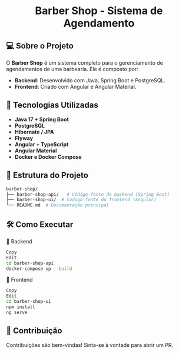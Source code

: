 <!--START_SECTION:header-->
<div align="center">
  <p align="center">
    <h1>Barber Shop - Sistema de Agendamento</h1>
  </p>
</div>
<!--END_SECTION:header-->

## 💻 Sobre o Projeto

O **Barber Shop** é um sistema completo para o gerenciamento de agendamentos de uma barbearia. Ele é composto por:

- **Backend**: Desenvolvido com Java, Spring Boot e PostgreSQL.
- **Frontend**: Criado com Angular e Angular Material.

## 🚀 Tecnologias Utilizadas

- **Java 17 + Spring Boot**
- **PostgreSQL**
- **Hibernate / JPA**
- **Flyway**
- **Angular + TypeScript**
- **Angular Material**
- **Docker e Docker Compose**

## 📂 Estrutura do Projeto

```bash
barber-shop/
├── barber-shop-api/   # Código-fonte do backend (Spring Boot)
├── barber-shop-ui/  # Código-fonte do frontend (Angular)
└── README.md  # Documentação principal
```

## 🛠️ Como Executar
🔹 Backend
```bash
Copy
Edit
cd barber-shop-api
docker-compose up --build 
```

🔹 Frontend
```bash
Copy
Edit
cd barber-shop-ui
npm install
ng serve
```

## 🤝 Contribuição
Contribuições são bem-vindas! Sinta-se à vontade para abrir um PR.

